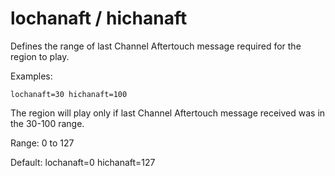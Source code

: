 # lochanaft / hichanaft

Defines the range of last Channel Aftertouch message required for the region to play.

Examples:

```
lochanaft=30 hichanaft=100
```

The region will play only if last Channel Aftertouch message received was in the 30-100 range.

Range: 0 to 127

Default: lochanaft=0 hichanaft=127

